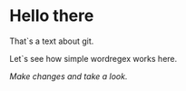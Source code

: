 # Hello there

That`s a text about git.

Let`s see how simple wordregex works here.

*Make changes and take a look.*